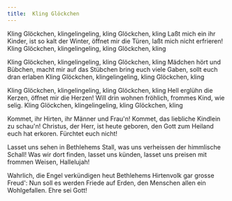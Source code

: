 ```yaml
---
title:  Kling Glöckchen
---
```


Kling Glöckchen, klingelingeling, kling Glöckchen, kling Laßt mich ein ihr Kinder, ist so kalt der Winter, öffnet mir die Türen, laßt mich nicht erfrieren! Kling Glöckchen, klingelingeling, kling Glöckchen, kling

Kling Glöckchen, klingelingeling, kling Glöckchen, kling Mädchen hört und Bübchen, macht mir auf das Stübchen bring euch viele Gaben, sollt euch dran erlaben Kling Glöckchen, klingelingeling, kling Glöckchen, kling

Kling Glöckchen, klingelingeling, kling Glöckchen, kling Hell erglühn die Kerzen, öffnet mir die Herzen! Will drin wohnen fröhlich, frommes Kind, wie selig. Kling Glöckchen, klingelingeling, kling Glöckchen, kling

Kommet, ihr Hirten, ihr Männer und Frau'n! Kommet, das liebliche Kindlein zu schau'n! Christus, der Herr, ist heute geboren, den Gott zum Heiland euch hat erkoren. Fürchtet euch nicht!

Lasset uns sehen in Bethlehems Stall, was uns verheissen der himmlische Schall! Was wir dort finden, lasset uns künden, lasset uns preisen mit frommen Weisen, Hallelujah!

Wahrlich, die Engel verkündigen heut Bethlehems Hirtenvolk gar grosse Freud': Nun soll es werden Friede auf Erden, den Menschen allen ein Wohlgefallen. Ehre sei Gott!

